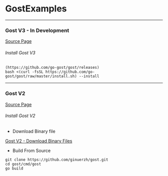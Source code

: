 # GostExamples

--------------
### Gost V3 - In Development

[Source Page](https://github.com/go-gost/gost/blob/master/README_en.md)

###### Install Gost V3
```
(https://github.com/go-gost/gost/releases)
bash <(curl -fsSL https://github.com/go-gost/gost/raw/master/install.sh) --install
```

-----
### Gost V2

[Source Page](https://github.com/ginuerzh/gost/blob/master/README_en.md)

###### Install Gost V2

* Download Binary file

[Gost V2 - Download Binary Files](https://github.com/ginuerzh/gost/releases)


  * Build From Source 
```
git clone https://github.com/ginuerzh/gost.git
cd gost/cmd/gost
go build
```

